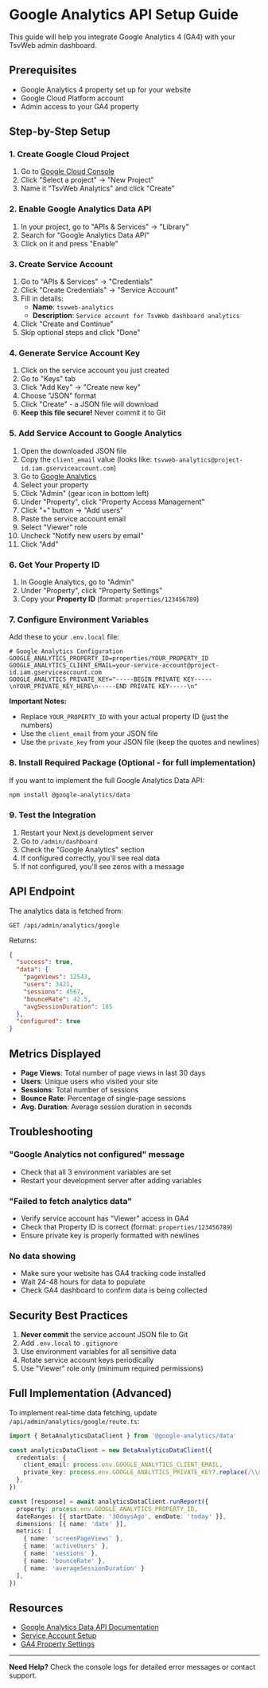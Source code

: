 # Google Analytics API Setup Guide

This guide will help you integrate Google Analytics 4 (GA4) with your TsvWeb admin dashboard.

## Prerequisites
- Google Analytics 4 property set up for your website
- Google Cloud Platform account
- Admin access to your GA4 property

## Step-by-Step Setup

### 1. Create Google Cloud Project

1. Go to [Google Cloud Console](https://console.cloud.google.com/)
2. Click "Select a project" → "New Project"
3. Name it "TsvWeb Analytics" and click "Create"

### 2. Enable Google Analytics Data API

1. In your project, go to "APIs & Services" → "Library"
2. Search for "Google Analytics Data API"
3. Click on it and press "Enable"

### 3. Create Service Account

1. Go to "APIs & Services" → "Credentials"
2. Click "Create Credentials" → "Service Account"
3. Fill in details:
   - **Name**: `tsvweb-analytics`
   - **Description**: `Service account for TsvWeb dashboard analytics`
4. Click "Create and Continue"
5. Skip optional steps and click "Done"

### 4. Generate Service Account Key

1. Click on the service account you just created
2. Go to "Keys" tab
3. Click "Add Key" → "Create new key"
4. Choose "JSON" format
5. Click "Create" - a JSON file will download
6. **Keep this file secure!** Never commit it to Git

### 5. Add Service Account to Google Analytics

1. Open the downloaded JSON file
2. Copy the `client_email` value (looks like: `tsvweb-analytics@project-id.iam.gserviceaccount.com`)
3. Go to [Google Analytics](https://analytics.google.com/)
4. Select your property
5. Click "Admin" (gear icon in bottom left)
6. Under "Property", click "Property Access Management"
7. Click "+" button → "Add users"
8. Paste the service account email
9. Select "Viewer" role
10. Uncheck "Notify new users by email"
11. Click "Add"

### 6. Get Your Property ID

1. In Google Analytics, go to "Admin"
2. Under "Property", click "Property Settings"
3. Copy your **Property ID** (format: `properties/123456789`)

### 7. Configure Environment Variables

Add these to your `.env.local` file:

```env
# Google Analytics Configuration
GOOGLE_ANALYTICS_PROPERTY_ID=properties/YOUR_PROPERTY_ID
GOOGLE_ANALYTICS_CLIENT_EMAIL=your-service-account@project-id.iam.gserviceaccount.com
GOOGLE_ANALYTICS_PRIVATE_KEY="-----BEGIN PRIVATE KEY-----\nYOUR_PRIVATE_KEY_HERE\n-----END PRIVATE KEY-----\n"
```

**Important Notes:**
- Replace `YOUR_PROPERTY_ID` with your actual property ID (just the numbers)
- Use the `client_email` from your JSON file
- Use the `private_key` from your JSON file (keep the quotes and newlines)

### 8. Install Required Package (Optional - for full implementation)

If you want to implement the full Google Analytics Data API:

```bash
npm install @google-analytics/data
```

### 9. Test the Integration

1. Restart your Next.js development server
2. Go to `/admin/dashboard`
3. Check the "Google Analytics" section
4. If configured correctly, you'll see real data
5. If not configured, you'll see zeros with a message

## API Endpoint

The analytics data is fetched from:
```
GET /api/admin/analytics/google
```

Returns:
```json
{
  "success": true,
  "data": {
    "pageViews": 12543,
    "users": 3421,
    "sessions": 4567,
    "bounceRate": 42.5,
    "avgSessionDuration": 185
  },
  "configured": true
}
```

## Metrics Displayed

- **Page Views**: Total number of page views in last 30 days
- **Users**: Unique users who visited your site
- **Sessions**: Total number of sessions
- **Bounce Rate**: Percentage of single-page sessions
- **Avg. Duration**: Average session duration in seconds

## Troubleshooting

### "Google Analytics not configured" message
- Check that all 3 environment variables are set
- Restart your development server after adding variables

### "Failed to fetch analytics data"
- Verify service account has "Viewer" access in GA4
- Check that Property ID is correct (format: `properties/123456789`)
- Ensure private key is properly formatted with newlines

### No data showing
- Make sure your website has GA4 tracking code installed
- Wait 24-48 hours for data to populate
- Check GA4 dashboard to confirm data is being collected

## Security Best Practices

1. **Never commit** the service account JSON file to Git
2. Add `.env.local` to `.gitignore`
3. Use environment variables for all sensitive data
4. Rotate service account keys periodically
5. Use "Viewer" role only (minimum required permissions)

## Full Implementation (Advanced)

To implement real-time data fetching, update `/api/admin/analytics/google/route.ts`:

```typescript
import { BetaAnalyticsDataClient } from '@google-analytics/data'

const analyticsDataClient = new BetaAnalyticsDataClient({
  credentials: {
    client_email: process.env.GOOGLE_ANALYTICS_CLIENT_EMAIL,
    private_key: process.env.GOOGLE_ANALYTICS_PRIVATE_KEY?.replace(/\\n/g, '\n'),
  },
})

const [response] = await analyticsDataClient.runReport({
  property: process.env.GOOGLE_ANALYTICS_PROPERTY_ID,
  dateRanges: [{ startDate: '30daysAgo', endDate: 'today' }],
  dimensions: [{ name: 'date' }],
  metrics: [
    { name: 'screenPageViews' },
    { name: 'activeUsers' },
    { name: 'sessions' },
    { name: 'bounceRate' },
    { name: 'averageSessionDuration' }
  ],
})
```

## Resources

- [Google Analytics Data API Documentation](https://developers.google.com/analytics/devguides/reporting/data/v1)
- [Service Account Setup](https://cloud.google.com/iam/docs/creating-managing-service-accounts)
- [GA4 Property Settings](https://support.google.com/analytics/answer/9304153)

---

**Need Help?** Check the console logs for detailed error messages or contact support.
